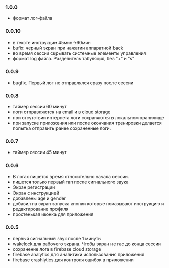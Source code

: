 ### 1.0.0
- формат лог-файла

### 0.0.10
- в тексте инструкции 45мин->60мин
- bufix: черный экран при нажатии аппаратной back
- во время сессии скрывать системные элементы управления
- формат log файла. Разделитель табуляция, без "+" и "s"

### 0.0.9
- bugfix. Первый лог не отправлялся сразу после сессии 

### 0.0.8
- таймер сессии 60 минут
- логи отправляются на email и в cloud storage
- при отсутствии интернета логи сохраняются в локальном хранилище
- при запуске приложения или после окончания тренировки делается попытка отправить ранее сохраненные логи.

### 0.0.7
- таймер сессии 45 минут

### 0.0.6
- В логах пишется время относительно начала сессии.
- пишется только первый тап после сигнального звука
- Экран регистрации
- Экран с инструкцией
- добавлены age и gender
- добавил на экран запуска кнопки которые показывают инструкцию и редактирование профиля
- простенькая иконка для приложения

### 0.0.5
- первый сигнальный звук после 1 минуты
- wakelock для рабочего экрана. Чтобы экран не гас до конца сессии  
- сохранение лога в firebase cloud storage
- firebase analytics для аналитики использования приложения
- firebase crashlytics для контроля ошибок в приложении
